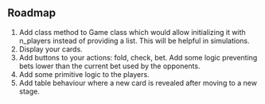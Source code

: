 ## Roadmap

1. Add class method to Game class which would allow initializing it with n_players instead of providing a list. 
This will be helpful in simulations.
2. Display your cards.
3. Add buttons to your actions: fold, check, bet. Add some logic preventing bets lower than the current bet used by the opponents.
4. Add some primitive logic to the players.
5. Add table behaviour where a new card is revealed after moving to a new stage.
